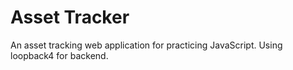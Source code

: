 # Asset Tracker
An asset tracking web application for practicing JavaScript.
Using loopback4 for backend.
